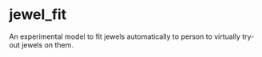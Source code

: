 # jewel_fit
An experimental model to fit jewels automatically to person to virtually try-out jewels on them.

